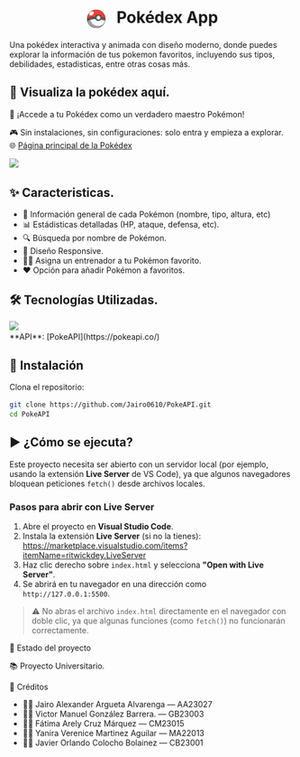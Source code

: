 <h1 align="center" >
  <img src="https://raw.githubusercontent.com/Jairo0610/PokeAPI/refs/heads/main/Recursos/pokeballNumeracion.svg" alt="Icono" width="40" style="vertical-align: middle; margin-right: 10px;">
  Pokédex App
</h1>

Una pokédex interactiva y animada con diseño moderno, donde puedes explorar la información de tus pokemon favoritos, incluyendo sus tipos, debilidades, estadisticas, entre otras cosas más.

## 📘 Visualiza la pokédex aquí.
👾 ¡Accede a tu Pokédex como un verdadero maestro Pokémon!

🎮 Sin instalaciones, sin configuraciones: solo entra y empieza a explorar. <br>
🌐 [Página principal de la Pokédex](https://jairo0610.github.io/PokeAPI/)

<img src="../PokeAPI/Recursos/demo1.png">

## ✨ Caracteristicas.

- 🐾 Información general de cada Pokémon (nombre, tipo, altura, etc)
- 📊 Estádisticas detalladas (HP, ataque, defensa, etc).
- 🔍 Búsqueda por nombre de Pokémon.
- 📱 Diseño Responsive.
- 🧑‍🏫 Asigna un entrenador a tu Pokémon favorito.
- ❤️ Opción para añadir Pokémon a favoritos.

## 🛠️ Tecnologías Utilizadas.
<img src="https://skillicons.dev/icons?i=css,javascript,html,vscode,git,github"/> 
<br>
**API**: [PokeAPI](https://pokeapi.co/)

## 🧩 Instalación
Clona el repositorio:
   ```bash
  git clone https://github.com/Jairo0610/PokeAPI.git
  cd PokeAPI
  ```

## ▶️ ¿Cómo se ejecuta?
Este proyecto necesita ser abierto con un servidor local (por ejemplo, usando la extensión **Live Server** de VS Code), ya que algunos navegadores bloquean peticiones `fetch()` desde archivos locales.

### Pasos para abrir con Live Server

1. Abre el proyecto en **Visual Studio Code**.
2. Instala la extensión **Live Server** (si no la tienes):  
   https://marketplace.visualstudio.com/items?itemName=ritwickdey.LiveServer
3. Haz clic derecho sobre `index.html` y selecciona **"Open with Live Server"**.
4. Se abrirá en tu navegador en una dirección como `http://127.0.0.1:5500`.

> ⚠️ No abras el archivo `index.html` directamente en el navegador con doble clic, ya que algunas funciones (como `fetch()`) no funcionarán correctamente.

📌 Estado del proyecto

📚 Proyecto Universitario.

🙌 Créditos

-  👨‍💻  Jairo Alexander Argueta Alvarenga — AA23027
-  👨‍💻  Victor Manuel González Barrera. — GB23003
-  👨‍💻  Fátima Arely Cruz Márquez — CM23015
-  👨‍💻  Yanira Verenice Martinez Aguilar — MA22013
-  👨‍💻  Javier Orlando Colocho Bolainez —  CB23001
